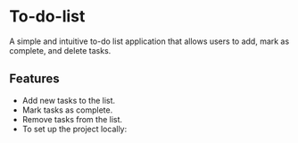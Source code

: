 # To-do-list
A simple and intuitive to-do list application that allows users to add, mark as complete, and delete tasks.
## Features

- Add new tasks to the list.
- Mark tasks as complete.
- Remove tasks from the list.
- To set up the project locally:
